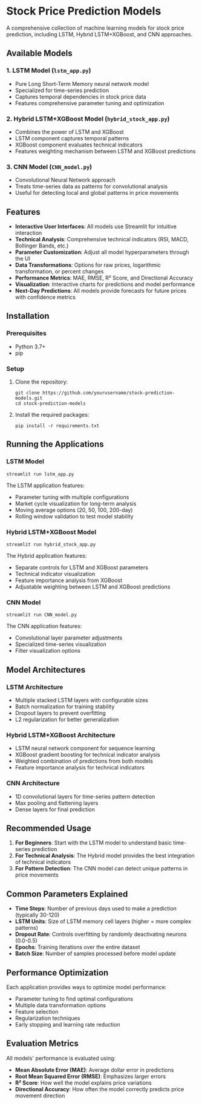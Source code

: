 # Stock Price Prediction Models

A comprehensive collection of machine learning models for stock price prediction, including LSTM, Hybrid LSTM+XGBoost, and CNN approaches.

## Available Models

### 1. LSTM Model (`lstm_app.py`)
- Pure Long Short-Term Memory neural network model
- Specialized for time-series prediction 
- Captures temporal dependencies in stock price data
- Features comprehensive parameter tuning and optimization

### 2. Hybrid LSTM+XGBoost Model (`hybrid_stock_app.py`)
- Combines the power of LSTM and XGBoost
- LSTM component captures temporal patterns
- XGBoost component evaluates technical indicators
- Features weighting mechanism between LSTM and XGBoost predictions

### 3. CNN Model (`CNN_model.py`)
- Convolutional Neural Network approach
- Treats time-series data as patterns for convolutional analysis
- Useful for detecting local and global patterns in price movements

## Features

- **Interactive User Interfaces**: All models use Streamlit for intuitive interaction
- **Technical Analysis**: Comprehensive technical indicators (RSI, MACD, Bollinger Bands, etc.)
- **Parameter Customization**: Adjust all model hyperparameters through the UI
- **Data Transformations**: Options for raw prices, logarithmic transformation, or percent changes
- **Performance Metrics**: MAE, RMSE, R² Score, and Directional Accuracy
- **Visualization**: Interactive charts for predictions and model performance
- **Next-Day Predictions**: All models provide forecasts for future prices with confidence metrics

## Installation

### Prerequisites
- Python 3.7+
- pip

### Setup
1. Clone the repository:
   ```
   git clone https://github.com/yourusername/stock-prediction-models.git
   cd stock-prediction-models
   ```

2. Install the required packages:
   ```
   pip install -r requirements.txt
   ```

## Running the Applications

### LSTM Model
```
streamlit run lstm_app.py
```

The LSTM application features:
- Parameter tuning with multiple configurations
- Market cycle visualization for long-term analysis 
- Moving average options (20, 50, 100, 200-day)
- Rolling window validation to test model stability

### Hybrid LSTM+XGBoost Model
```
streamlit run hybrid_stock_app.py
```

The Hybrid application features:
- Separate controls for LSTM and XGBoost parameters
- Technical indicator visualization
- Feature importance analysis from XGBoost
- Adjustable weighting between LSTM and XGBoost predictions

### CNN Model
```
streamlit run CNN_model.py
```

The CNN application features:
- Convolutional layer parameter adjustments
- Specialized time-series visualization
- Filter visualization options

## Model Architectures

### LSTM Architecture
- Multiple stacked LSTM layers with configurable sizes
- Batch normalization for training stability
- Dropout layers to prevent overfitting
- L2 regularization for better generalization

### Hybrid LSTM+XGBoost Architecture
- LSTM neural network component for sequence learning
- XGBoost gradient boosting for technical indicator analysis
- Weighted combination of predictions from both models
- Feature importance analysis for technical indicators

### CNN Architecture
- 1D convolutional layers for time-series pattern detection
- Max pooling and flattening layers
- Dense layers for final prediction

## Recommended Usage

1. **For Beginners**: Start with the LSTM model to understand basic time-series prediction
2. **For Technical Analysis**: The Hybrid model provides the best integration of technical indicators
3. **For Pattern Detection**: The CNN model can detect unique patterns in price movements

## Common Parameters Explained

- **Time Steps**: Number of previous days used to make a prediction (typically 30-120)
- **LSTM Units**: Size of LSTM memory cell layers (higher = more complex patterns)
- **Dropout Rate**: Controls overfitting by randomly deactivating neurons (0.0-0.5)
- **Epochs**: Training iterations over the entire dataset
- **Batch Size**: Number of samples processed before model update

## Performance Optimization

Each application provides ways to optimize model performance:
- Parameter tuning to find optimal configurations
- Multiple data transformation options
- Feature selection
- Regularization techniques
- Early stopping and learning rate reduction

## Evaluation Metrics

All models' performance is evaluated using:
- **Mean Absolute Error (MAE)**: Average dollar error in predictions
- **Root Mean Squared Error (RMSE)**: Emphasizes larger errors
- **R² Score**: How well the model explains price variations
- **Directional Accuracy**: How often the model correctly predicts price movement direction


